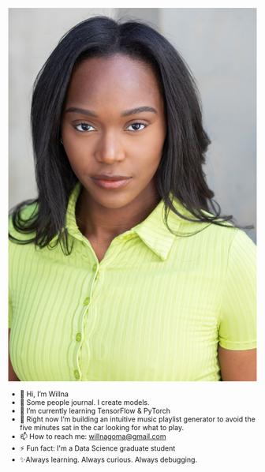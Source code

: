 ![Me](./headshot.jpg)
- 👋 Hi, I’m Willna
- 👀 Some people journal. I create models.
- 🌱 I’m currently learning TensorFlow & PyTorch
- 💞️ Right now I’m building an intuitive music playlist generator to avoid the five minutes sat in the car looking for what to play.
- 📫 How to reach me: willnagoma@gmail.com
- ⚡ Fun fact: I'm a Data Science graduate student
- ✨Always learning. Always curious.  Always debugging.



  


<!---
willnagoma/willnagoma is a ✨ special ✨ repository because its `README.md` (this file) appears on your GitHub profile.
You can click the Preview link to take a look at your changes.
--->

